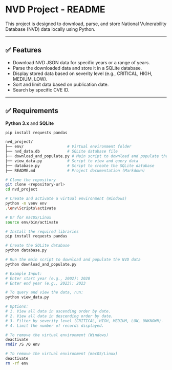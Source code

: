 # NVD Project - README

This project is designed to download, parse, and store National Vulnerability Database (NVD) data locally using Python.

---

## ✅ Features

- Download NVD JSON data for specific years or a range of years.
- Parse the downloaded data and store it in a SQLite database.
- Display stored data based on severity level (e.g., CRITICAL, HIGH, MEDIUM, LOW).
- Sort and limit data based on publication date.
- Search by specific CVE ID.

---

## ✅ Requirements

**Python 3.x** and **SQLite**

```bash
pip install requests pandas

nvd_project/
├── env/                   # Virtual environment folder
├── nvd_data.db            # SQLite database file
├── download_and_populate.py # Main script to download and populate the database
├── view_data.py           # Script to view and query data
├── database.py            # Script to create the SQLite database
├── README.md              # Project documentation (Markdown)

# Clone the repository
git clone <repository-url>
cd nvd_project

# Create and activate a virtual environment (Windows)
python -m venv env
.\env\Scripts\activate

# Or for macOS/Linux
source env/bin/activate

# Install the required libraries
pip install requests pandas

# Create the SQLite database
python database.py

# Run the main script to download and populate the NVD data
python download_and_populate.py

# Example Input:
# Enter start year (e.g., 2002): 2020
# Enter end year (e.g., 2023): 2023

# To query and view the data, run:
python view_data.py

# Options:
# 1. View all data in ascending order by date.
# 2. View all data in descending order by date.
# 3. Filter by severity level (CRITICAL, HIGH, MEDIUM, LOW, UNKNOWN).
# 4. Limit the number of records displayed.

# To remove the virtual environment (Windows)
deactivate
rmdir /S /Q env

# To remove the virtual environment (macOS/Linux)
deactivate
rm -rf env
